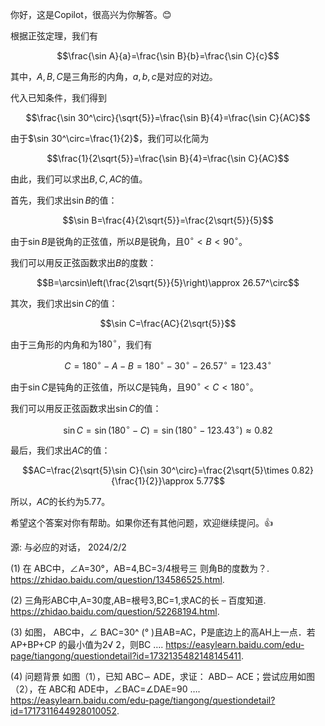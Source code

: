你好，这是Copilot，很高兴为你解答。😊



根据正弦定理，我们有



$$\frac{\sin A}{a}=\frac{\sin B}{b}=\frac{\sin C}{c}$$



其中，$A,B,C$是三角形的内角，$a,b,c$是对应的对边。



代入已知条件，我们得到



$$\frac{\sin 30^\circ}{\sqrt{5}}=\frac{\sin B}{4}=\frac{\sin C}{AC}$$



由于$\sin 30^\circ=\frac{1}{2}$，我们可以化简为



$$\frac{1}{2\sqrt{5}}=\frac{\sin B}{4}=\frac{\sin C}{AC}$$



由此，我们可以求出$B,C,AC$的值。



首先，我们求出$\sin B$的值：



$$\sin B=\frac{4}{2\sqrt{5}}=\frac{2\sqrt{5}}{5}$$



由于$\sin B$是锐角的正弦值，所以$B$是锐角，且$0^\circ<B<90^\circ$。



我们可以用反正弦函数求出$B$的度数：



$$B=\arcsin\left(\frac{2\sqrt{5}}{5}\right)\approx 26.57^\circ$$



其次，我们求出$\sin C$的值：



$$\sin C=\frac{AC}{2\sqrt{5}}$$



由于三角形的内角和为$180^\circ$，我们有



$$C=180^\circ-A-B=180^\circ-30^\circ-26.57^\circ=123.43^\circ$$



由于$\sin C$是钝角的正弦值，所以$C$是钝角，且$90^\circ<C<180^\circ$。



我们可以用反正弦函数求出$\sin C$的值：



$$\sin C=\sin(180^\circ-C)=\sin(180^\circ-123.43^\circ)\approx 0.82$$



最后，我们求出$AC$的值：



$$AC=\frac{2\sqrt{5}\sin C}{\sin 30^\circ}=\frac{2\sqrt{5}\times 0.82}{\frac{1}{2}}\approx 5.77$$



所以，$AC$的长约为$5.77$。



希望这个答案对你有帮助。如果你还有其他问题，欢迎继续提问。👍



源: 与必应的对话， 2024/2/2

(1) 在 ABC中，∠A=30°，AB=4,BC=3/4根号三 则角B的度数为？. https://zhidao.baidu.com/question/134586525.html.

(2) 三角形ABC中,A=30度,AB=根号3,BC=1,求AC的长 – 百度知道. https://zhidao.baidu.com/question/52268194.html.

(3) 如图， ABC中，∠ BAC=30^ (° )且AB=AC，P是底边上的高AH上一点．若AP+BP+CP 的最小值为2√ 2，则BC …. https://easylearn.baidu.com/edu-page/tiangong/questiondetail?id=1732135482148145411.

(4) 问题背景 如图（1），已知 ABC∽ ADE，求证： ABD∽ ACE；尝试应用如图（2），在 ABC和 ADE中，∠BAC=∠DAE=90 …. https://easylearn.baidu.com/edu-page/tiangong/questiondetail?id=1717311644928010052.

